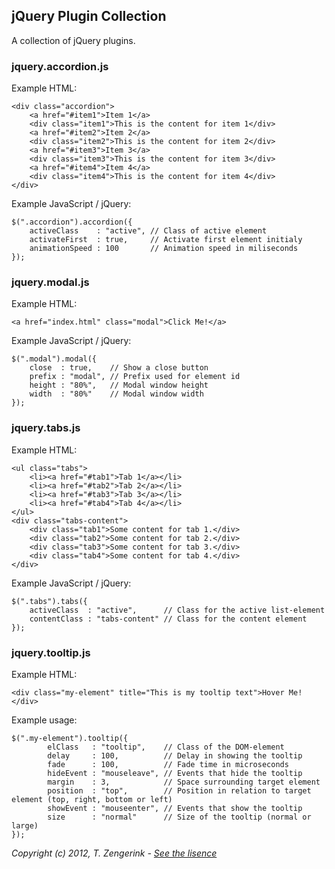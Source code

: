 jQuery Plugin Collection
------------------------

A collection of jQuery plugins.

### jquery.accordion.js

Example HTML:

	<div class="accordion">
		<a href="#item1">Item 1</a>
		<div class="item1">This is the content for item 1</div>
		<a href="#item2">Item 2</a>
		<div class="item2">This is the content for item 2</div>
		<a href="#item3">Item 3</a>
		<div class="item3">This is the content for item 3</div>
		<a href="#item4">Item 4</a>
		<div class="item4">This is the content for item 4</div>
	</div>

Example JavaScript / jQuery:

	$(".accordion").accordion({
		activeClass    : "active", // Class of active element
		activateFirst  : true,     // Activate first element initialy
		animationSpeed : 100       // Animation speed in miliseconds
	});

### jquery.modal.js

Example HTML:

    <a href="index.html" class="modal">Click Me!</a>

Example JavaScript / jQuery:

    $(".modal").modal({
        close  : true,    // Show a close button
        prefix : "modal", // Prefix used for element id
        height : "80%",   // Modal window height
        width  : "80%"    // Modal window width
    });

### jquery.tabs.js

Example HTML:

	<ul class="tabs">
		<li><a href="#tab1">Tab 1</a></li>
		<li><a href="#tab2">Tab 2</a></li>
		<li><a href="#tab3">Tab 3</a></li>
		<li><a href="#tab4">Tab 4</a></li>
	</ul>
	<div class="tabs-content">
		<div class="tab1">Some content for tab 1.</div>
		<div class="tab2">Some content for tab 2.</div>
		<div class="tab3">Some content for tab 3.</div>
		<div class="tab4">Some content for tab 4.</div>
	</div>

Example JavaScript / jQuery:

	$(".tabs").tabs({
		activeClass  : "active",      // Class for the active list-element
		contentClass : "tabs-content" // Class for the content element
	});

### jquery.tooltip.js

Example HTML:

	<div class="my-element" title="This is my tooltip text">Hover Me!</div>

Example usage:

    $(".my-element").tooltip({
			elClass   : "tooltip",    // Class of the DOM-element
			delay     : 100,          // Delay in showing the tooltip
			fade      : 100,          // Fade time in microseconds
			hideEvent : "mouseleave", // Events that hide the tooltip
			margin    : 3,            // Space surrounding target element
			position  : "top",        // Position in relation to target element (top, right, bottom or left)
			showEvent : "mouseenter", // Events that show the tooltip
			size      : "normal"      // Size of the tooltip (normal or large)
    });


*Copyright (c) 2012, T. Zengerink - [See the lisence](https://raw.github.com/Mytho/jQuery-Plugin-Collection/master/LICENSE)*

